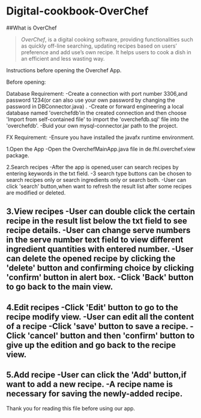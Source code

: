 # Digital-cookbook-OverChef

##What is OverChef
>*OverChef*, is a digital cooking software, providing functionalities such as quickly off-line searching, updating recipes based on users’ preference and add use’s own recipe. It helps users to cook a dish in an efficient and less wasting way.

Instructions before opening the Overchef App.


Before opening:

  Database Requirement:
  -Create a connection with port number 3306,and password 1234(or can also use your own password by changing the password in DBConnector.java) .
  -Create or forward engineering a local database named 'overchefdb'in the created connection and then choose 'Import from self-contained file' to import the 'overchefdb.sql' file into the 'overchefdb'.
  -Buid your own mysql-connector.jar path to the project.
 
  FX Requirement:
  -Ensure you have installed the javafx runtime environment.


1.Open the App
  -Open the OverchefMainApp.java file in de.fhl.overchef.view package.


2.Search recipes
  -After the app is opened,user can search recipes by entering keywords in the txt field.
  -3 search type buttons can be chosen to search recipes only or search ingredients only or search both.
  -User can click 'search' button,when want to refresh the result list after some recipes are modified or deleted.


3.View recipes
  -User can double click the certain recipe in the result list below the txt field to see recipe details.
  -User can change serve numbers in the serve number text field to view different ingredient quantities with entered number.
  -User can delete the opened recipe by clicking the 'delete' button and confirming choice by clicking 'confirm' button in alert box.
  -Click 'Back' button to go back to the main view.
-----------------------------------------------------------------------------------------------------------------------
4.Edit recipes
  -Click 'Edit' button to go to the recipe modify view.
  -User can edit all the content of a recipe
  -Click 'save' button to save a recipe.
  -Click 'cancel' button and then 'confirm' button to give up the edition and go back to the recipe view.
-----------------------------------------------------------------------------------------------------------------------
5.Add recipe
  -User can click the 'Add' button,if want to add a new recipe.
  -A recipe name is necessary for saving the newly-added recipe.
-----------------------------------------------------------------------------------------------------------------------

Thank you for reading this file before using our app.
